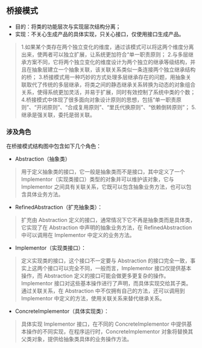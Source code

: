 ## 桥接模式
- 目的：将类的功能层次与实现层次结构分离；
- 实现：不关心生成产品的具体实现，只关心接口，仅使用接口生成产品。
 > 1.如果某个类存在两个独立变化的维度，通过该模式可以将这两个维度分离出来，使两者可以独立扩展，让系统更加符合“单一职责原则；
 > 2.与多层继承方案不同，它将两个独立变化的维度设计为两个独立的继承等级结构，并且在抽象层建立一个抽象关联，该关联关系类似一条连接两个独立继承结构的桥；
 > 3.桥接模式用一种巧妙的方式处理多层继承存在的问题，用抽象关联取代了传统的多层继承，将类之间的静态继承关系转换为动态的对象组合关系，使得系统更加灵活，并易于扩展，同时有效控制了系统中类的个数；
 > 4.桥接模式中体现了很多面向对象设计原则的思想，包括“单一职责原则”、“开闭原则”、“合成复用原则”、“里氏代换原则”、“依赖倒转原则”；
 > 5.继承是强关联，委托是弱关联。
### 涉及角色
在桥接模式结构图中包含如下几个角色：

- Abstraction（抽象类）
>用于定义抽象类的接口，它一般是抽象类而不是接口，其中定义了一个 Implementor（实现类接口）类型的对象并可以维护该对象，它与 Implementor 之间具有关联关系，它既可以包含抽象业务方法，也可以包含具体业务方法。

- RefinedAbstraction（扩充抽象类）：
> 扩充由 Abstraction 定义的接口，通常情况下它不再是抽象类而是具体类，它实现了在 Abstraction 中声明的抽象业务方法，在 RefinedAbstraction 中可以调用在 Implementor 中定义的业务方法。

- Implementor（实现类接口）：
> 定义实现类的接口，这个接口不一定要与 Abstraction 的接口完全一致，事实上这两个接口可以完全不同，一般而言，Implementor 接口仅提供基本操作，而 Abstraction 定义的接口可能会做更多更复杂的操作。Implementor 接口对这些基本操作进行了声明，而具体实现交给其子类。通过关联关系，在 Abstraction 中不仅拥有自己的方法，还可以调用到 Implementor 中定义的方法，使用关联关系来替代继承关系。

- ConcreteImplementor（具体实现类）：
> 具体实现 Implementor 接口，在不同的 ConcreteImplementor 中提供基本操作的不同实现，在程序运行时，ConcreteImplementor 对象将替换其父类对象，提供给抽象类具体的业务操作方法。
